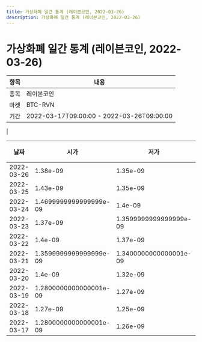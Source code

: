 ```yaml
---
title: 가상화폐 일간 통계 (레이븐코인, 2022-03-26)
description: 가상화폐 일간 통계 (레이븐코인, 2022-03-26)
---
```


가상화폐 일간 통계 (레이븐코인, 2022-03-26)
===

|항목|내용|
|--|--|
|종목|레이븐코인|
|마켓|BTC-RVN|\i|종류|일 단위 캔들|
|기간|2022-03-17T09:00:00 - 2022-03-26T09:00:00
|

|날짜|시가|저가|고가|종가|비고|
|--|--|--|--|--|--|
|2022-03-26|1.38e-09|1.35e-09|1.39e-09|1.3599999999999999e-09|    |
|2022-03-25|1.43e-09|1.35e-09|1.44e-09|1.38e-09|    |
|2022-03-24|1.4699999999999999e-09|1.4e-09|1.4699999999999999e-09|1.43e-09|    |
|2022-03-23|1.37e-09|1.3599999999999999e-09|1.5299999999999999e-09|1.4699999999999999e-09|    |
|2022-03-22|1.4e-09|1.37e-09|1.44e-09|1.38e-09|    |
|2022-03-21|1.3599999999999999e-09|1.3400000000000001e-09|1.43e-09|1.4e-09|    |
|2022-03-20|1.4e-09|1.32e-09|1.43e-09|1.3599999999999999e-09|    |
|2022-03-19|1.2800000000000001e-09|1.27e-09|1.49e-09|1.4e-09|    |
|2022-03-18|1.27e-09|1.25e-09|1.2800000000000001e-09|1.2800000000000001e-09|    |
|2022-03-17|1.2800000000000001e-09|1.26e-09|1.2899999999999999e-09|1.2800000000000001e-09|    |
